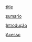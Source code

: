 :[title](./fragments/f_title.md)
<div style="page-break-after: always;"></div>

:[sumario](./fragments/f_sumario.md)

:[Introdução](./fragments/f_introducao.md)

:[Acesso](./fragments/f_acesso.md)

